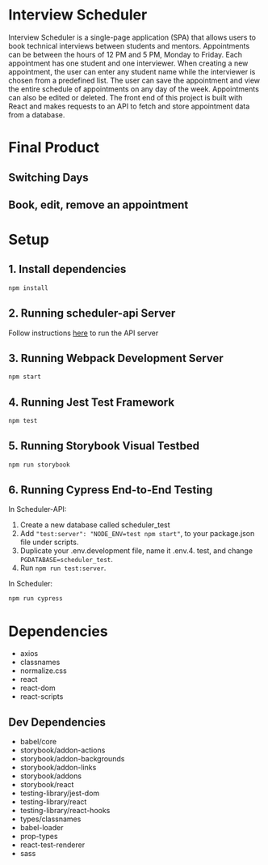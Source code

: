 # Interview Scheduler
Interview Scheduler is a single-page application (SPA) that allows users to book technical interviews between students and mentors. Appointments can be between the hours of 12 PM and 5 PM, Monday to Friday. Each appointment has one student and one interviewer. When creating a new appointment, the user can enter any student name while the interviewer is chosen from a predefined list. The user can save the appointment and view the entire schedule of appointments on any day of the week. Appointments can also be edited or deleted. The front end of this project is built with React and makes requests to an API to fetch and store appointment data from a database.

# Final Product
## Switching Days

## Book, edit, remove an appointment

# Setup

## 1. Install dependencies
```sh
npm install
```

## 2. Running scheduler-api Server

Follow instructions [here](https://github.com/lighthouse-labs/scheduler-api) to run the API server

## 3. Running Webpack Development Server

```sh
npm start
```

## 4. Running Jest Test Framework

```sh
npm test
```

## 5. Running Storybook Visual Testbed

```sh
npm run storybook
```

## 6. Running Cypress End-to-End Testing
In Scheduler-API:
1. Create a new database called scheduler_test
2. Add ```"test:server": "NODE_ENV=test npm start"```, to your package.json file under scripts.
3. Duplicate your .env.development file, name it .env.4. test, and change ```PGDATABASE=scheduler_test```.
5. Run ```npm run test:server```.

In Scheduler:
```sh
npm run cypress
```

# Dependencies
- axios
- classnames
- normalize.css
- react
- react-dom
- react-scripts

## Dev Dependencies
- babel/core
- storybook/addon-actions
- storybook/addon-backgrounds
- storybook/addon-links
- storybook/addons
- storybook/react
- testing-library/jest-dom
- testing-library/react
- testing-library/react-hooks
- types/classnames
- babel-loader
- prop-types
- react-test-renderer
- sass